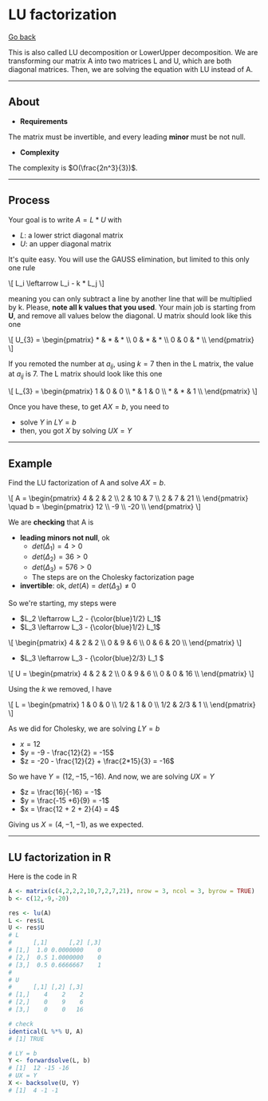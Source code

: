 # LU factorization

[Go back](../index.md)

This is also called LU decomposition or LowerUpper decomposition. We are transforming our matrix A into two matrices L and U, which are both diagonal matrices. Then, we are solving the equation with LU instead of A.

<hr class="sl">

## About

* **Requirements**

The matrix must be invertible, and every leading **minor** must be not null.

* **Complexity**

The complexity is $O(\frac{2n^3}{3})$.

<hr class="sr">

## Process

Your goal is to write $A = L * U$ with

* $L$: a lower strict diagonal matrix
* $U$: an upper diagonal matrix

It's quite easy. You will use the GAUSS elimination, but limited to this only one rule

<p>
\[
L_i \leftarrow L_i - k * L_j
\]
</p>

meaning you can only subtract a line by another line that will be multiplied by k. Please, **note all k values that you used**. Your main job is starting from **U**, and remove all values below the diagonal. U matrix should look like this one

<div>
\[
U_{3} = \begin{pmatrix}
* & * & * \\
0 & * & * \\
0 & 0 & * \\
\end{pmatrix}
\]
</div>

If you remoted the number at $a_{ij}$, using $k=7$ then in the L matrix, the value at $a_{ij}$ is 7. The L matrix should look like this one

<div>
\[
L_{3} = \begin{pmatrix}
1 & 0 & 0 \\
* & 1 & 0 \\
* & * & 1 \\
\end{pmatrix}
\]
</div>

Once you have these, to get $AX = b$, you need to

* solve $Y$ in $LY = b$
* then, you got $X$ by solving $UX = Y$

<hr class="sr">

## Example

Find the LU factorization of A and solve $AX = b$.

<p>
\[
A = \begin{pmatrix}
4 & 2 & 2 \\
2 & 10 & 7 \\
2 & 7 & 21 \\
\end{pmatrix}
\quad
b = \begin{pmatrix}
12 \\
-9 \\
-20 \\
\end{pmatrix}
\]
</p>

We are **checking** that A is

* **leading minors not null**, ok
  * $det(\Delta_1) = 4 \gt 0$
  * $det(\Delta_2) = 36 \gt 0$
  * $det(\Delta_3) = 576 \gt 0$
  * The steps are on the Cholesky factorization page
* **invertible**:  ok, $det(A) = det(\Delta_3) \neq 0$

So we're starting, my steps were

* $L_2 \leftarrow L_2 - {\color{blue}1/2} L_1$
* $L_3 \leftarrow L_3 - {\color{blue}1/2} L_1$

<p>
\[
\begin{pmatrix}
4 & 2 & 2 \\
0 & 9 & 6 \\
0 & 6 & 20 \\
\end{pmatrix}
\]
</p>

* $L_3 \leftarrow L_3 - {\color{blue}2/3} L_1 $

<p>
\[
U = \begin{pmatrix}
4 & 2 & 2 \\
0 & 9 & 6 \\
0 & 0 & 16 \\
\end{pmatrix}
\]
</p>

Using the $k$ we removed, I have

<p>
\[
L = \begin{pmatrix}
1 & 0 & 0 \\
1/2 & 1 & 0 \\
1/2 & 2/3 & 1 \\
\end{pmatrix}
\]
</p>

As we did for Cholesky, we are solving $LY=b$

* $x = 12$
* $y = -9 - \frac{12}{2} = -15$
* $z = -20 - \frac{12}{2} + \frac{2*15}{3} = -16$

So we have $Y = (12,-15,-16)$. And now, we are solving $UX=Y$

* $z = \frac{16}{-16} = -1$
* $y = \frac{-15 +6}{9} = -1$
* $x = \frac{12 + 2 + 2}{4} = 4$

Giving us $X = (4,-1,-1)$, as we expected.

<hr class="sl">

## LU factorization in R

Here is the code in R

```r
A <- matrix(c(4,2,2,2,10,7,2,7,21), nrow = 3, ncol = 3, byrow = TRUE)
b <- c(12,-9,-20)

res <- lu(A)
L <- res$L
U <- res$U
# L
#      [,1]      [,2] [,3]
# [1,]  1.0 0.0000000    0
# [2,]  0.5 1.0000000    0
# [3,]  0.5 0.6666667    1
# 
# U
#      [,1] [,2] [,3]
# [1,]    4    2    2
# [2,]    0    9    6
# [3,]    0    0   16

# check
identical(L %*% U, A)
# [1] TRUE

# LY = b
Y <- forwardsolve(L, b)
# [1]  12 -15 -16
# UX = Y
X <- backsolve(U, Y)
# [1]  4 -1 -1
```